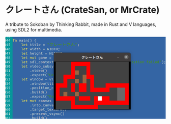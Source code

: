 # クレートさん (CrateSan, or MrCrate)
A tribute to Sokoban by Thinking Rabbit, made in Rust and V languages, using SDL2 for multimedia.

![Screenshot of CrateSan](res/images/cratesan.png)
